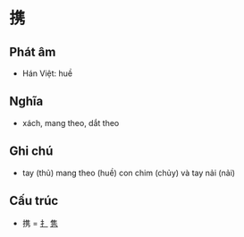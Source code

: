 # 携

## Phát âm
* Hán Việt: huề

## Nghĩa
* xách, mang theo, dắt theo

## Ghi chú
* tay (thủ) mang theo (huề) con chim (chủy) và tay nải (nải)

## Cấu trúc
* 携 = [⺘](⺘.md) [隽](隽.md)

<script>window.HANZI_FIELD='携';</script>